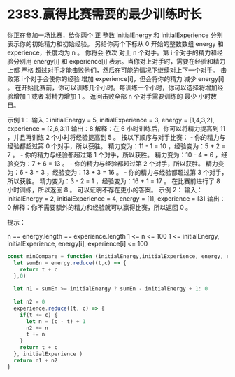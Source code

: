 # 2383.赢得比赛需要的最少训练时长

你正在参加一场比赛，给你两个 正 整数 initialEnergy 和 initialExperience 分别表示你的初始精力和初始经验。
另给你两个下标从 0 开始的整数数组 energy 和 experience，长度均为 n 。
你将会 依次 对上 n 个对手。第 i 个对手的精力和经验分别用 energy[i] 和 experience[i] 表示。当你对上对手时，需要在经验和精力上都 严格 超过对手才能击败他们，然后在可能的情况下继续对上下一个对手。
击败第 i 个对手会使你的经验 增加 experience[i]，但会将你的精力 减少 energy[i] 。
在开始比赛前，你可以训练几个小时。每训练一个小时，你可以选择将增加经验增加 1 或者 将精力增加 1 。
返回击败全部 n 个对手需要训练的 最少 小时数目。

示例 1：
输入：initialEnergy = 5, initialExperience = 3, energy = [1,4,3,2], experience = [2,6,3,1] 输出：8 解释：在 6 小时训练后，你可以将精力提高到 11 ，并且再训练 2 个小时将经验提高到 5 。 按以下顺序与对手比赛： - 你的精力与经验都超过第 0 个对手，所以获胜。 精力变为：11 - 1 = 10 ，经验变为：5 + 2 = 7 。 - 你的精力与经验都超过第 1 个对手，所以获胜。 精力变为：10 - 4 = 6 ，经验变为：7 + 6 = 13 。 - 你的精力与经验都超过第 2 个对手，所以获胜。 精力变为：6 - 3 = 3 ，经验变为：13 + 3 = 16 。 - 你的精力与经验都超过第 3 个对手，所以获胜。 精力变为：3 - 2 = 1 ，经验变为：16 + 1 = 17 。 在比赛前进行了 8 小时训练，所以返回 8 。 可以证明不存在更小的答案。
示例 2：
输入：initialEnergy = 2, initialExperience = 4, energy = [1], experience = [3] 输出：0 解释：你不需要额外的精力和经验就可以赢得比赛，所以返回 0 。

提示：

n == energy.length == experience.length
1 <= n <= 100
1 <= initialEnergy, initialExperience, energy[i], experience[i] <= 100

```javascript
const minCompare = function (initialEnergy,initialExperience, energy, experience ) {
  let sumEn = energy.reduce((t,c) => {
    return t + c
  },0)
  
  let n1 = sumEn >= initialEnergy ? sumEn - initialEnergy + 1: 0
  
  let n2 = 0
  experience.reduce((t, c) => {
    if(t <= c) {
      let n = (c - t) + 1  
      n2 += n
      t += n
    }
    return t + c
  }, initialExperience )
  return n1 + n2 
}

```